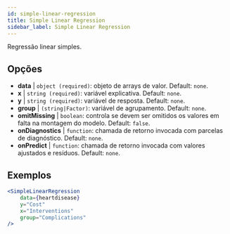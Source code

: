 ```yaml
---
id: simple-linear-regression
title: Simple Linear Regression
sidebar_label: Simple Linear Regression
---
```


Regressão linear simples.

## Opções

* __data__ | `object (required)`: objeto de arrays de valor. Default: `none`.
* __x__ | `string (required)`: variável explicativa. Default: `none`.
* __y__ | `string (required)`: variável de resposta. Default: `none`.
* __group__ | `(string|Factor)`: variável de agrupamento. Default: `none`.
* __omitMissing__ | `boolean`: controla se devem ser omitidos os valores em falta na montagem do modelo. Default: `false`.
* __onDiagnostics__ | `function`: chamada de retorno invocada com parcelas de diagnóstico. Default: `none`.
* __onPredict__ | `function`: chamada de retorno invocada com valores ajustados e resíduos. Default: `none`.


## Exemplos

```jsx live
<SimpleLinearRegression 
    data={heartdisease} 
    y="Cost"
    x="Interventions"
    group="Complications"
/>
```

